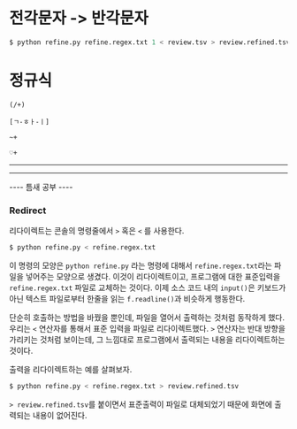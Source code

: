 # 전각문자 -> 반각문자

```python
$ python refine.py refine.regex.txt 1 < review.tsv > review.refined.tsv
```

# 정규식

`(/+)`

`[ㄱ-ㅎㅏ-ㅣ]`

`~+`

`♡+`

------

------

---- 틈새 공부 ----

### Redirect

리다이렉트는 콘솔의 명령줄에서 `>` 혹은 `<` 를 사용한다.

```python
$ python refine.py < refine.regex.txt
```

이 명령의 모양은 `python refine.py` 라는 명령에 대해서 `refine.regex.txt`라는 파일을 넣어주는 모양으로 생겼다. 이것이 리다이렉트이고, 프로그램에 대한 표준입력을 `refine.regex.txt` 파일로 교체하는 것이다. 이제 소스 코드 내의 `input()`은 키보드가 아닌 텍스트 파일로부터 한줄을 읽는 `f.readline()`과 비슷하게 행동한다.

단순히 호출하는 방법을 바꿨을 뿐인데, 파일을 열어서 출력하는 것처럼 동작하게 했다. 우리는 `<` 연산자를 통해서 표준 입력을 파일로 리다이렉트했다. `>` 연산자는 반대 방향을 가리키는 것처럼 보이는데, 그 느낌대로 프로그램에서 출력되는 내용을 리다이렉트하는 것이다.

출력을 리다이렉트하는 예를 살펴보자.

```python
$ python refine.py < refine.regex.txt > review.refined.tsv
```

`> review.refined.tsv`를 붙이면서 표준출력이 파일로 대체되었기 때문에 화면에 출력되는 내용이 없어진다.